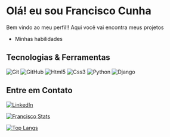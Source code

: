 # Olá! eu sou Francisco Cunha

Bem vindo ao meu perfil!! Aqui você vai encontra meus projetos 


- Minhas habilidades


##  Tecnologias & Ferramentas

![Git](https://img.shields.io/badge/-Git-05122A?style=flat&logo=git)
![GitHub](https://img.shields.io/badge/-GitHub-05122A?style=flat&logo=github)
![Html5](https://img.shields.io/badge/-Html5-05122A?style=flat&logo=html5)
![Css3](https://img.shields.io/badge/-Css3-05122A?style=flat&logo=css3)
![Python](https://img.shields.io/badge/-Python-05122A?style=flat&logo=python)
![Django](https://img.shields.io/badge/-Django-05122A?style=flat&logo=django)



## Entre em Contato
[![LinkedIn](https://img.shields.io/badge/-LinkedIn-blue?style=flat-flat&logo=linkein&logoColor=white)](https://www.linkedin.com/in/francisco-cunha-29a0311a8/)


[![Francisco Stats](https://github-readme-stats.vercel.app/api?username=fcosoftware)](https://github.com/anuraghazra/github-readme-stats)

[![Top Langs](https://github-readme-stats.vercel.app/api/top-langs/?username=fcosoftware)](https://github.com/anuraghazra/github-readme-stats)